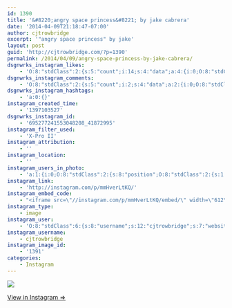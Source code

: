 ```yaml
---
id: 1390
title: '&#8220;angry space princess&#8221; by jake cabrera'
date: '2014-04-09T21:18:47-07:00'
author: cjtrowbridge
excerpt: '"angry space princess" by jake'
layout: post
guid: 'http://cjtrowbridge.com/?p=1390'
permalink: /2014/04/09/angry-space-princess-by-jake-cabrera/
dsgnwrks_instagram_likes:
    - 'O:8:"stdClass":2:{s:5:"count";i:14;s:4:"data";a:4:{i:0;O:8:"stdClass":4:{s:8:"username";s:8:"tajster6";s:15:"profile_picture";s:107:"https://igcdn-photos-h-a.akamaihd.net/hphotos-ak-xfa1/t51.2885-19/10953743_766019766801055_1233278442_a.jpg";s:2:"id";s:9:"194654656";s:9:"full_name";s:11:"The Tajster";}i:1;O:8:"stdClass":4:{s:8:"username";s:12:"pdxwonderboy";s:15:"profile_picture";s:84:"https://instagramimages-a.akamaihd.net/profiles/profile_32060586_75sq_1376987150.jpg";s:2:"id";s:8:"32060586";s:9:"full_name";s:12:"Ilan Gerould";}i:2;O:8:"stdClass":4:{s:8:"username";s:8:"_cakkers";s:15:"profile_picture";s:84:"https://instagramimages-a.akamaihd.net/profiles/profile_43637605_75sq_1376753255.jpg";s:2:"id";s:8:"43637605";s:9:"full_name";s:13:"Casey Stewart";}i:3;O:8:"stdClass":4:{s:8:"username";s:15:"originalcatlady";s:15:"profile_picture";s:84:"https://instagramimages-a.akamaihd.net/profiles/profile_30896358_75sq_1391700352.jpg";s:2:"id";s:8:"30896358";s:9:"full_name";s:18:"Maggie Trimbaklava";}}}'
dsgnwrks_instagram_comments:
    - 'O:8:"stdClass":2:{s:5:"count";i:2;s:4:"data";a:2:{i:0;O:8:"stdClass":4:{s:12:"created_time";s:10:"1397110797";s:4:"text";s:4:"Brad";s:4:"from";O:8:"stdClass":4:{s:8:"username";s:9:"nazghoul_";s:15:"profile_picture";s:105:"https://igcdn-photos-d-a.akamaihd.net/hphotos-ak-frc/t51.2885-19/10543542_838637796174611_151210582_a.jpg";s:2:"id";s:8:"19523293";s:9:"full_name";s:12:"Jake Cabrera";}s:2:"id";s:18:"695338224552169727";}i:1;O:8:"stdClass":4:{s:12:"created_time";s:10:"1397155211";s:4:"text";s:5:"Lsp!!";s:4:"from";O:8:"stdClass":4:{s:8:"username";s:15:"originalcatlady";s:15:"profile_picture";s:84:"https://instagramimages-a.akamaihd.net/profiles/profile_30896358_75sq_1391700352.jpg";s:2:"id";s:8:"30896358";s:9:"full_name";s:18:"Maggie Trimbaklava";}s:2:"id";s:18:"695710798234702781";}}}'
dsgnwrks_instagram_hashtags:
    - 'a:0:{}'
instagram_created_time:
    - '1397103527'
dsgnwrks_instagram_id:
    - '695277241553048208_41872995'
instagram_filter_used:
    - 'X-Pro II'
instagram_attribution:
    - ''
instagram_location:
    - ''
instagram_users_in_photo:
    - 'a:1:{i:0;O:8:"stdClass":2:{s:8:"position";O:8:"stdClass":2:{s:1:"y";d:0.35337067;s:1:"x";d:0.6591797;}s:4:"user";O:8:"stdClass":4:{s:8:"username";s:9:"nazghoul_";s:15:"profile_picture";s:105:"https://igcdn-photos-d-a.akamaihd.net/hphotos-ak-frc/t51.2885-19/10543542_838637796174611_151210582_a.jpg";s:2:"id";s:8:"19523293";s:9:"full_name";s:12:"Jake Cabrera";}}}'
instagram_link:
    - 'http://instagram.com/p/mmHverLtKQ/'
instagram_embed_code:
    - "<iframe src=\"//instagram.com/p/mmHverLtKQ/embed/\" width=\"612\" height=\"710\" frameborder=\"0\" scrolling=\"no\" allowtransparency=\"true\"></iframe>\n"
instagram_type:
    - image
instagram_user:
    - 'O:8:"stdClass":6:{s:8:"username";s:12:"cjtrowbridge";s:7:"website";s:0:"";s:15:"profile_picture";s:103:"https://igcdn-photos-f-a.akamaihd.net/hphotos-ak-xpa1/t51.2885-19/925559_452430704897917_67836701_a.jpg";s:9:"full_name";s:13:"CJ Trowbridge";s:3:"bio";s:0:"";s:2:"id";s:8:"41872995";}'
instagram_username:
    - cjtrowbridge
instagram_image_id:
    - '1391'
categories:
    - Instagram
---
```


[![](http://blog.cjtrowbridge.com/wp-content/uploads/2014/04/10249165_374264852716018_387589019_n.jpg)](http://instagram.com/p/mmHverLtKQ/)

[View in Instagram ⇒](http://instagram.com/p/mmHverLtKQ/)